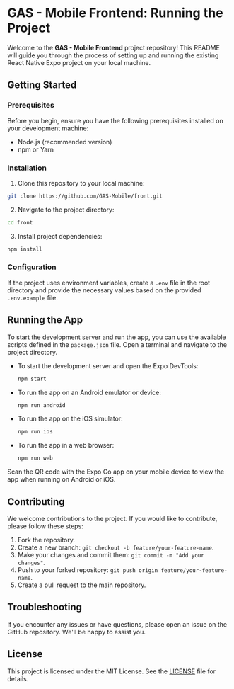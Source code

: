 # GAS - Mobile Frontend: Running the Project

Welcome to the **GAS - Mobile Frontend** project repository! This README will guide you through the process of setting up and running the existing React Native Expo project on your local machine.

## Getting Started

### Prerequisites

Before you begin, ensure you have the following prerequisites installed on your development machine:

- Node.js (recommended version)
- npm or Yarn

### Installation

1. Clone this repository to your local machine:

  ```bash
  git clone https://github.com/GAS-Mobile/front.git
  ```

2. Navigate to the project directory:

  ```bash
  cd front
  ```

3. Install project dependencies:

  ```bash
  npm install
  ```

### Configuration

If the project uses environment variables, create a `.env` file in the root directory and provide the necessary values based on the provided `.env.example` file.

## Running the App

To start the development server and run the app, you can use the available scripts defined in the `package.json` file. Open a terminal and navigate to the project directory.

- To start the development server and open the Expo DevTools:

  ```bash
  npm start
  ```

- To run the app on an Android emulator or device:

  ```bash
  npm run android
  ```

- To run the app on the iOS simulator:

  ```bash
  npm run ios
  ```

- To run the app in a web browser:

  ```bash
  npm run web
  ```

Scan the QR code with the Expo Go app on your mobile device to view the app when running on Android or iOS.

## Contributing
We welcome contributions to the project. If you would like to contribute, please follow these steps:

1. Fork the repository.
2. Create a new branch: `git checkout -b feature/your-feature-name`.
3. Make your changes and commit them: `git commit -m "Add your changes"`.
4. Push to your forked repository: `git push origin feature/your-feature-name`.
5. Create a pull request to the main repository.

## Troubleshooting

If you encounter any issues or have questions, please open an issue on the GitHub repository. We'll be happy to assist you.

## License

This project is licensed under the MIT License. See the [LICENSE](./LICENSE.md) file for details.

